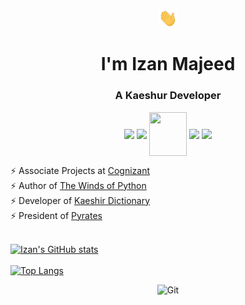 <p align="center"><img src="https://raw.githubusercontent.com/ABSphreak/ABSphreak/master/gifs/Hi.gif" width="30px" /></p>
<h1 align="center"> I'm Izan Majeed </h1>
<h3 align="center"> A Kaeshur Developer </h3>

<p align="center">
<a href="https://www.linkedin.com/in/izan-majeed-886016233" target="blank"><img align="center" src="https://img.icons8.com/doodle/48/000000/linkedin--v2.png" /></a>
<a href="https://play.google.com/store/apps/details?id=com.izanmajeed.dictionary" target="blank"><img align="center" src="https://img.icons8.com/doodle/48/26e07f/google-play.png" /></a>
<a href="https://www.hackerrank.com/izan_majeed" target="blank"><img align="center" src="https://cdn.worldvectorlogo.com/logos/hackerrank.svg" width=60 height=70 /></a>
<a href="https://twitter.com/izan__majeed" target="blank"><img align="center" src="https://img.icons8.com/doodle/48/000000/twitter--v1.png" /></a>
<a href="https://pypi.org/user/Izan/" target="blank"><img align="center" src="https://img.icons8.com/color/48/000000/python.png" /></a>
</p>


⚡ Associate Projects at [Cognizant](https://www.cognizant.com/)<br>
⚡ Author of [The Winds of Python](https://issuu.com/izan-majeed/docs/the_winds_of_python)<br>
⚡ Developer of [Kaeshir Dictionary](https://play.google.com/store/apps/details?id=com.izanmajeed.dictionary)<br>
⚡ President of [Pyrates](https://play.google.com/store/apps/details?id=com.izan.pyrates)<br>
<br />

[![Izan's GitHub stats](https://github-readme-stats.vercel.app/api?username=izan-majeed&count_private=true&hide=contribs,prs&show_icons=true&theme=tokyonight)](https://github.com/izan-majeed/github-readme-stats)
<br /><br />
[![Top Langs](https://github-readme-stats.vercel.app/api/top-langs/?username=izan-majeed&layout=compact&count_private=true&theme=radical)](https://github.com/izan-majeed/github-readme-stats)
 
<p align="center">
 <img src="https://media.giphy.com/media/W5eoZHPpUx9sapR0eu/giphy.gif" width="30px" alt="Git"/>
</p>
